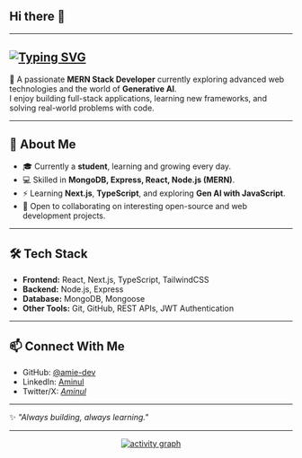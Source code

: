 ## Hi there 👋
---

<a href="https://git.io/typing-svg"><img src="https://readme-typing-svg.herokuapp.com?font=Arial&weight=100&size=22&letterSpacing=2px&duration=5001&pause=1000&color=F7EC8F&width=440&height=65&lines=%F0%9F%91%8B+Hii%2C+I'm+Aminul%2C+MERN+dev.;%F0%9F%93%9A+Student%2C+learning+new+skills+daily.;%F0%9F%92%BB+MERN+stack+and+full-stack+projects.;%F0%9F%9A%80+Exploring+Next.js%2C+TypeScript%2C+Gen+AI.;%F0%9F%A4%9D+Open+to+learning+and+collaboration." alt="Typing SVG" /></a>
---
🚀 A passionate **MERN Stack Developer** currently exploring advanced web technologies and the world of **Generative AI**.  
I enjoy building full-stack applications, learning new frameworks, and solving real-world problems with code.  

---

## 🌟 About Me  
- 🎓 Currently a **student**, learning and growing every day.  
- 💻 Skilled in **MongoDB, Express, React, Node.js (MERN)**.  
- ⚡ Learning **Next.js**, **TypeScript**, and exploring **Gen AI with JavaScript**.  
- 🤝 Open to collaborating on interesting open-source and web development projects.  

---

## 🛠️ Tech Stack  
- **Frontend:** React, Next.js, TypeScript, TailwindCSS  
- **Backend:** Node.js, Express  
- **Database:** MongoDB, Mongoose  
- **Other Tools:** Git, GitHub, REST APIs, JWT Authentication  

---

## 📫 Connect With Me  
- GitHub: [@amie-dev](https://github.com/amie-dev)  
- LinkedIn: [Aminul](https://www.linkedin.com/in/aminul-dev/)
- Twitter/X: *[Aminul](https://x.com/AminulIsla65775)*  

---

✨ *"Always building, always learning."*  

---
<!--
**Amie-dev/amie-dev** is a ✨ _special_ ✨ repository because its `README.md` (this file) appears on your GitHub profile.

Here are some ideas to get you started:

- 🔭 I’m currently working on ...
- 🌱 I’m currently learning ...
- 👯 I’m looking to collaborate on ...
- 🤔 I’m looking for help with ...
- 💬 Ask me about ...
- 📫 How to reach me: ...
- 😄 Pronouns: ...
- ⚡ Fun fact: ...
-->

<div align="center">
    <a href="https://github-readme-activity-graph.vercel.app/graph?username=amie-dev&bg_color=02011e&color=ffffff&line=37ff00&point=ffffff&area=true&hide_border=true">
        <img src="https://github-readme-activity-graph.vercel.app/graph?username=amie-dev&bg_color=02011e&color=ffffff&line=37ff00&point=ffffff&area=true&hide_border=true" alt="activity graph" />
    </a>
</div>
